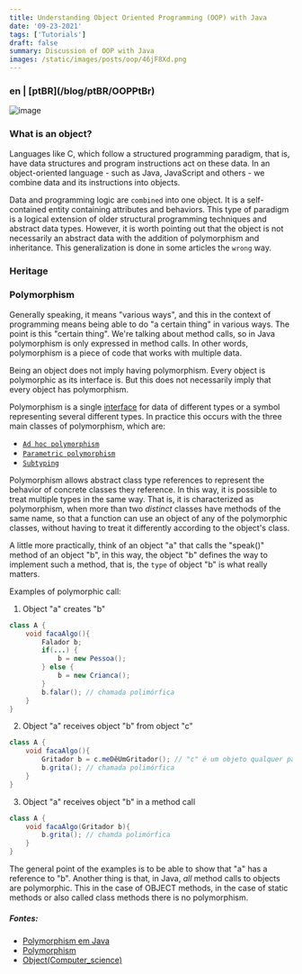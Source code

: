 ```yaml
---
title: Understanding Object Oriented Programming (OOP) with Java
date: '09-23-2021'
tags: ['Tutorials']
draft: false
summary: Discussion of OOP with Java
images: /static/images/posts/oop/46jF8Xd.png
---
```


<h3>en | [ptBR](/blog/ptBR/OOPPtBr)</h3>

![image](/static/images/posts/oop/46jF8Xd.png)

### What is an object?

Languages like C, which follow a structured programming paradigm, that is, have data structures and program instructions act on these data. In an object-oriented language - such as Java, JavaScript and others - we combine data and its instructions into objects.

Data and programming logic are `combined` into one object. It is a self-contained entity containing attributes and behaviors. This type of paradigm is a logical extension of older structural programming techniques and abstract data types. However, it is worth pointing out that the object is not necessarily an abstract data with the addition of polymorphism and inheritance. This generalization is done in some articles the `wrong` way.

### Heritage

### Polymorphism

Generally speaking, it means "various ways", and this in the context of programming means being able to do "a certain thing" in various ways. The point is this "certain thing". We're talking about method calls, so in Java polymorphism is only expressed in method calls. In other words, polymorphism is a piece of code that works with multiple data.

Being an object does not imply having polymorphism. Every object is polymorphic as its interface is. But this does not necessarily imply that every object has polymorphism.

Polymorphism is a single [interface](<https://en.wikipedia.org/wiki/Interface_(computing)>) for data of different types or a symbol representing several different types. In practice this occurs with the three main classes of polymorphism, which are:

- [`Ad hoc polymorphism`](https://en.wikipedia.org/wiki/Ad_hoc_polymorphism)
- [`Parametric polymorphism`](https://en.wikipedia.org/wiki/Parametric_polymorphism)
- [`Subtyping`](https://en.wikipedia.org/wiki/Subtyping)

Polymorphism allows abstract class type references to represent the behavior of concrete classes they reference. In this way, it is possible to treat multiple types in the same way. That is, it is characterized as polymorphism, when more than two _distinct_ classes have methods of the same name, so that a function can use an object of any of the polymorphic classes, without having to treat it differently according to the object's class.

A little more practically, think of an object "a" that calls the "speak()" method of an object "b", in this way, the object "b" defines the way to implement such a method, that is, the `type` of object "b" is what really matters.

Examples of polymorphic call:

1. Object "a" creates "b"

```java
class A {
    void facaAlgo(){
        Falador b;
        if(...) {
            b = new Pessoa();
        } else {
            b = new Crianca();
        }
        b.falar(); // chamada polimórfica
    }
}
```

2. Object "a" receives object "b" from object "c"

```java
class A {
    void facaAlgo(){
        Gritador b = c.meDêUmGritador(); // "c" é um objeto qualquer para o qual tenha referência
        b.grita(); // chamada polimórfica
    }
}
```

3. Object "a" receives object "b" in a method call

```java
class A {
    void facaAlgo(Gritador b){
        b.grita(); // chamda polimórfica
    }
}
```

The general point of the examples is to be able to show that "a" has a reference to "b".
Another thing is that, in Java, _all_ method calls to objects are polymorphic. This in the case of OBJECT methods, in the case of static methods or also called class methods there is no polymorphism.

##### Fontes:

- [Polymorphism em Java](https://beginnersbook.com/2013/03/polymorphism-in-java/)
- [Polymorphism](<https://en.wikipedia.org/wiki/Polymorphism_(computer_science)>)
- [Object(Computer_science)](<https://en.wikipedia.org/wiki/Object_(computer_science)>)
